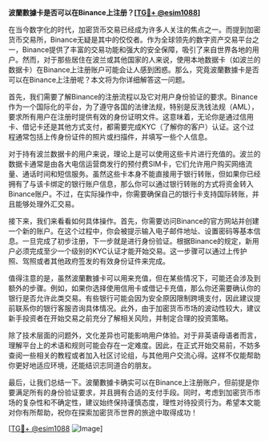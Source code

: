 **波蘭數據卡是否可以在Binance上注册？[[TG💪+ @esim1088](https://t.me/s/esim1088)]**

在当今数字化的时代，加密货币交易已经成为许多人关注的焦点之一。而提到加密货币交易所，Binance无疑是其中的佼佼者。作为全球领先的数字资产交易平台之一，Binance提供了丰富的交易功能和强大的安全保障，吸引了来自世界各地的用户。然而，对于那些居住在波兰或其他国家的人来说，使用本地数据卡（如波兰的数据卡）在Binance上注册账户可能会让人感到困惑。那么，究竟波蘭數據卡是否可以在Binance上注册呢？本文将为你详细解答这一问题。

首先，我们需要了解Binance的注册流程以及它对用户身份验证的要求。Binance作为一个国际化的平台，为了遵守各国的法律法规，特别是反洗钱法规（AML），要求所有用户在注册时提供有效的身份证明文件。这意味着，无论你是通过信用卡、借记卡还是其他方式支付，都需要完成KYC（了解你的客户）认证。这个过程通常包括上传身份证件的照片或扫描件，并填写一些个人信息。

对于持有波兰数据卡的用户来说，理论上是可以使用这些卡片进行充值的。波兰的数据卡通常是由各大电信运营商发行的预付费SIM卡，它们允许用户购买网络流量、通话时间和短信服务。虽然这些卡本身不能直接用于银行转账，但如果你已经拥有了与该卡绑定的银行账户信息，那么你可以通过银行转账的方式将资金转入Binance账户。不过，在实际操作中，你需要确保自己的银行卡支持国际转账，并且能够处理外汇交易。

接下来，我们来看看如何具体操作。首先，你需要访问Binance的官方网站并创建一个新的账户。在这个过程中，你会被提示输入电子邮件地址、设置密码等基本信息。一旦完成了初步注册，下一步就是进行身份验证。根据Binance的规定，新用户必须完成至少一个级别的KYC认证才能开始交易。这一步骤可以通过上传护照、驾照或者其他政府签发的有效身份证件来完成。

值得注意的是，虽然波蘭數據卡可以用来充值，但在某些情况下，可能还会涉及到额外的步骤。例如，如果你选择使用信用卡或借记卡充值，那么你还需要确认你的银行是否允许此类交易。有些银行可能会因为安全原因限制跨境支付，因此建议提前联系你的银行客服咨询具体情况。此外，由于加密货币市场的波动性较大，建议新手投资者在开始交易之前充分了解相关风险，并制定合理的投资策略。

除了技术层面的问题外，文化差异也可能影响用户体验。对于非英语母语者而言，理解平台上的术语和规则可能会存在一定难度。因此，在正式开始交易前，不妨多查阅一些相关的教程或者加入社区讨论组，与其他用户交流心得。这样不仅能帮助你更好地适应环境，还能结识志同道合的朋友。

最后，让我们总结一下。波蘭數據卡确实可以在Binance上注册账户，但前提是你要满足所有的身份验证要求，并且拥有合适的支付手段。同时，考虑到加密货币市场的复杂性和不确定性，建议始终保持谨慎态度，理性对待投资行为。希望本文能对你有所帮助，祝你在探索加密货币世界的旅途中取得成功！

[[TG💪+ @esim1088](https://t.me/s/esim1088) ![Image](https://i.postimg.cc/4NQfJmqS/Snipaste-2025-05-13-00-14-12.png)]
